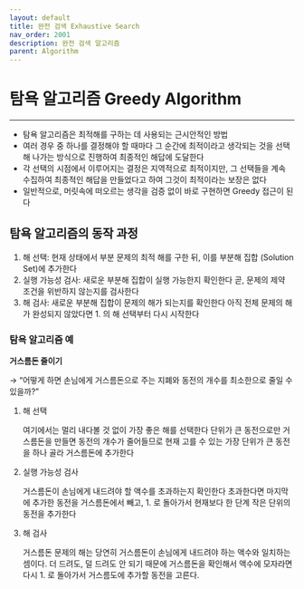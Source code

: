 ```yaml
---
layout: default
title: 완전 검색 Exhaustive Search
nav_order: 2001
description: 완전 검색 알고리즘
parent: Algorithm
---
```



# 탐욕 알고리즘 Greedy Algorithm

---

- 탐욕 알고리즘은 최적해를 구하는 데 사용되는 근시안적인 방법
- 여러 경우 중 하나를 결정해야 할 때마다 그 순간에 최적이라고 생각되는 것을 선택해 나가는 방식으로 진행하여 최종적인 해답에 도달한다
- 각 선택의 시점에서 이루어지는 결정은 지역적으로 최적이지만, 그 선택들을 계속 수집하여 최종적인 해답을 만들었다고 하여 그것이 최적이라는 보장은 없다
- 일반적으로, 머릿속에 떠오르는 생각을 검증 없이 바로 구현하면 Greedy 접근이 된다

## 탐욕 알고리즘의 동작 과정

1. 해 선택: 현재 상태에서 부분 문제의 최적 해를 구한 뒤, 이를 부분해 집합 (Solution Set)에 추가한다
2. 실행 가능성 검사: 새로운 부분해 집합이 실행 가능한지 확인한다
곧, 문제의 제약 조건을 위반하지 않는지를 검사한다
3. 해 검사: 새로운 부분해 집합이 문제의 해가 되는지를 확인한다
아직 전체 문제의 해가 완성되지 않았다면 1. 의 해 선택부터 다시 시작한다

### 탐욕 알고리즘 예

**********************거스름돈 줄이기**********************

→ “어떻게 하면 손님에게 거스름돈으로 주는 지폐와 동전의 개수를 최소한으로 줄일 수 있을까?”

1. 해 선택
    
    여기에서는 멀리 내다볼 것 없이 가장 좋은 해를 선택한다
    단위가 큰 동전으로만 거스름돈을 만들면 동전의 개수가 줄어들므로 현재 고를 수 있는 가장 단위가 큰 동전을 하나 골라 거스름돈에 추가한다
    
2. 실행 가능성 검사
    
    거스름돈이 손님에게 내드려야 할 액수를 초과하는지 확인한다
    초과한다면 마지막에 추가한 동전을 거스름돈에서 빼고, 1. 로 돌아가서 현재보다 한 단계 작은 단위의 동전을 추가한다
    
3. 해 검사
    
    거스름돈 문제의 해는 당연히 거스름돈이 손님에게 내드려야 하는 액수와 일치하는 셈이다. 더 드려도, 덜 드려도 안 되기 때문에 거스름돈을 확인해서 액수에 모자라면 다시 1. 로 돌아가서 거스름도에 추가할 동전을 고른다.